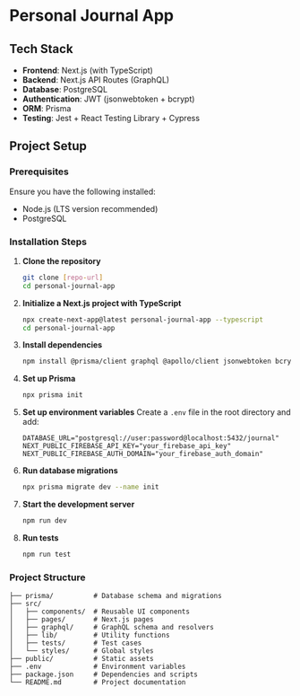 # Personal Journal App

## Tech Stack
- **Frontend**: Next.js (with TypeScript)
- **Backend**: Next.js API Routes (GraphQL)
- **Database**: PostgreSQL
- **Authentication**: JWT (jsonwebtoken + bcrypt)
- **ORM**: Prisma
- **Testing**: Jest + React Testing Library + Cypress

## Project Setup

### Prerequisites
Ensure you have the following installed:
- Node.js (LTS version recommended)
- PostgreSQL

### Installation Steps
1. **Clone the repository**
   ```sh
   git clone [repo-url]
   cd personal-journal-app
   ```

2. **Initialize a Next.js project with TypeScript**
   ```sh
   npx create-next-app@latest personal-journal-app --typescript
   cd personal-journal-app
   ```

3. **Install dependencies**
   ```sh
   npm install @prisma/client graphql @apollo/client jsonwebtoken bcrypt dotenv
   ```

4. **Set up Prisma**
   ```sh
   npx prisma init
   ```

5. **Set up environment variables**
   Create a `.env` file in the root directory and add:
   ```env
   DATABASE_URL="postgresql://user:password@localhost:5432/journal"
   NEXT_PUBLIC_FIREBASE_API_KEY="your_firebase_api_key"
   NEXT_PUBLIC_FIREBASE_AUTH_DOMAIN="your_firebase_auth_domain"
   ```

6. **Run database migrations**
   ```sh
   npx prisma migrate dev --name init
   ```

7. **Start the development server**
   ```sh
   npm run dev
   ```

8. **Run tests**
   ```sh
   npm run test
   ```

### Project Structure
```
├── prisma/          # Database schema and migrations
├── src/
│   ├── components/  # Reusable UI components
│   ├── pages/       # Next.js pages
│   ├── graphql/     # GraphQL schema and resolvers
│   ├── lib/         # Utility functions
│   ├── tests/       # Test cases
│   └── styles/      # Global styles
├── public/          # Static assets
├── .env             # Environment variables
├── package.json     # Dependencies and scripts
└── README.md        # Project documentation
```

